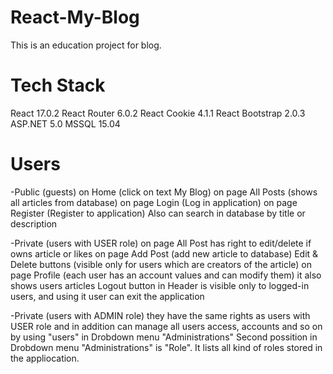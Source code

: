 # React-My-Blog

This is an education project for blog.

# Tech Stack
React 17.0.2
React Router 6.0.2
React Cookie 4.1.1
React Bootstrap 2.0.3
ASP.NET 5.0
MSSQL 15.04

# Users
-Public (guests)
on Home (click on text My Blog)
on page All Posts (shows all articles from database)
on page Login (Log in application)
on page Register (Register to application)
Also can search in database by title or description

-Private (users with USER role)
on page All Post has right to edit/delete if owns article or likes
on page Add Post (add new article to database)
Edit & Delete buttons (visible only for users which are creators of the article)
on page Profile (each user has an account values and can modify them) it also shows users articles
Logout button in Header is visible only to logged-in users, and using it user can exit the application

-Private (users with ADMIN role)
they have the same rights as  users with USER role and
in addition can manage all users access, accounts and so on by using "users" in Drobdown menu "Administrations"
Second possition in Drobdown menu "Administrations" is "Role". It lists all kind of roles stored in the appliocation.
